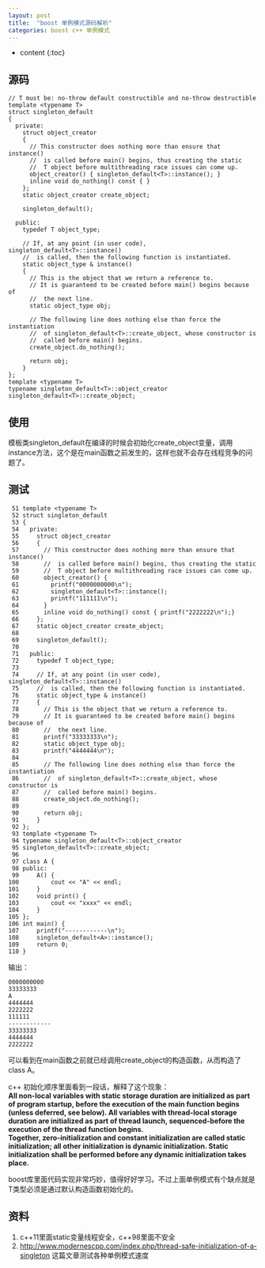 ```yaml
---
layout: post
title:  "boost 单例模式源码解析"
categories: boost c++ 单例模式
---
```


* content
{:toc}

## 源码
```
// T must be: no-throw default constructible and no-throw destructible
template <typename T>
struct singleton_default
{
  private:
    struct object_creator
    {
      // This constructor does nothing more than ensure that instance()
      //  is called before main() begins, thus creating the static
      //  T object before multithreading race issues can come up.
      object_creator() { singleton_default<T>::instance(); }
      inline void do_nothing() const { }
    };
    static object_creator create_object;

    singleton_default();

  public:
    typedef T object_type;

    // If, at any point (in user code), singleton_default<T>::instance()
    //  is called, then the following function is instantiated.
    static object_type & instance()
    {
      // This is the object that we return a reference to.
      // It is guaranteed to be created before main() begins because of
      //  the next line.
      static object_type obj;

      // The following line does nothing else than force the instantiation
      //  of singleton_default<T>::create_object, whose constructor is
      //  called before main() begins.
      create_object.do_nothing();

      return obj;
    }
};
template <typename T>
typename singleton_default<T>::object_creator
singleton_default<T>::create_object;
```

## 使用
模板类singleton_default<T>在编译的时候会初始化create_object变量，调用instance方法，这个是在main函数之前发生的，这样也就不会存在线程竞争的问题了。

## 测试
```
 51 template <typename T>
 52 struct singleton_default
 53 {
 54   private:
 55     struct object_creator
 56     {
 57       // This constructor does nothing more than ensure that instance()
 58       //  is called before main() begins, thus creating the static
 59       //  T object before multithreading race issues can come up.
 60       object_creator() {
 61         printf("0000000000\n");
 62         singleton_default<T>::instance();
 63         printf("111111\n");
 64       }
 65       inline void do_nothing() const { printf("2222222\n");}
 66     };
 67     static object_creator create_object;
 68 
 69     singleton_default();
 70 
 71   public:
 72     typedef T object_type;
 73 
 74     // If, at any point (in user code), singleton_default<T>::instance()
 75     //  is called, then the following function is instantiated.
 76     static object_type & instance()
 77     {
 78       // This is the object that we return a reference to.
 79       // It is guaranteed to be created before main() begins because of
 80       //  the next line.
 81       printf("33333333\n");
 82       static object_type obj;
 83       printf("4444444\n");
 84 
 85       // The following line does nothing else than force the instantiation
 86       //  of singleton_default<T>::create_object, whose constructor is
 87       //  called before main() begins.
 88       create_object.do_nothing();
 89 
 90       return obj;
 91     }
 92 };
 93 template <typename T>
 94 typename singleton_default<T>::object_creator
 95 singleton_default<T>::create_object;
 96 
 97 class A {
 98 public:
 99     A() {
100         cout << "A" << endl;
101     }
102     void print() {
103         cout << "xxxx" << endl;
104     }
105 };
106 int main() {
107     printf("------------\n");
108     singleton_default<A>::instance();
109     return 0;
110 } 
```

输出：

```
0000000000
33333333
A
4444444
2222222
111111
------------
33333333
4444444
2222222
```
可以看到在main函数之前就已经调用create_object的构造函数，从而构造了class A。

c++ 初始化顺序里面看到一段话，解释了这个现象：<br/>
**All non-local variables with static storage duration are initialized as part of program startup, before the execution of the main function begins (unless deferred, see below). All variables with thread-local storage duration are initialized as part of thread launch, sequenced-before the execution of the thread function begins. <br/>
Together, zero-initialization and constant initialization are called static initialization; all other initialization is dynamic initialization. Static initialization shall be performed before any dynamic initialization takes place.**

boost库里面代码实现非常巧妙，值得好好学习。不过上面单例模式有个缺点就是T类型必须是通过默认构造函数初始化的。


## 资料
1. c++11里面static变量线程安全，c++98里面不安全
2. http://www.modernescpp.com/index.php/thread-safe-initialization-of-a-singleton 这篇文章测试各种单例模式速度
